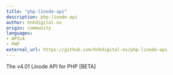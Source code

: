 ```yaml
---
title: "php-linode-api"
description: php-linode-api
author: hnhdigital-os
origin: community
languages:
- APIv4
- PHP
external_url: https://github.com/hnhdigital-os/php-linode-api
---
```

The v4.01 Linode API for PHP [BETA]